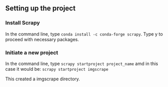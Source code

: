 ## Setting up the project
### Install Scrapy
In the command line, type `conda install -c conda-forge scrapy`. Type y to proceed with necessary packages.

### Initiate a new project
In the command line, type `scrapy startproject project_name` amd in this case it would be:
`scrapy startproject imgscrape`

This created a imgscrape directory.

